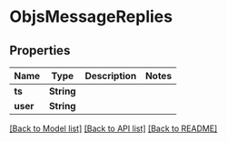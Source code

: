 # ObjsMessageReplies

## Properties

Name | Type | Description | Notes
------------ | ------------- | ------------- | -------------
**ts** | **String** |  | 
**user** | **String** |  | 

[[Back to Model list]](../README.md#documentation-for-models) [[Back to API list]](../README.md#documentation-for-api-endpoints) [[Back to README]](../README.md)


